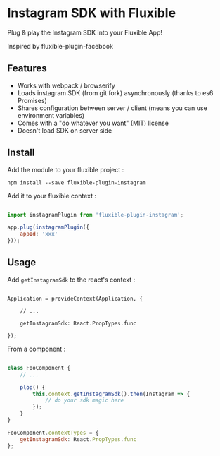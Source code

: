 Instagram SDK with Fluxible
==========================

Plug & play the Instagram SDK into your Fluxible App!

Inspired by fluxible-plugin-facebook

Features
--------

 * Works with webpack / browserify
 * Loads instagram SDK (from git fork) asynchronously (thanks to es6 Promises)
 * Shares configuration between server / client (means you can use environment variables)
 * Comes with a "do whatever you want" (MIT) license
 * Doesn't load SDK on server side

Install
-------

Add the module to your fluxible project :

    npm install --save fluxible-plugin-instagram

Add it to your fluxible context :

```javascript

import instagramPlugin from 'fluxible-plugin-instagram';

app.plug(instagramPlugin({
    appId: 'xxx'
}));

```

Usage
-----

Add `getInstagramSdk` to the react's context :

```

Application = provideContext(Application, {

    // ...
    
    getInstagramSdk: React.PropTypes.func
    
});

```

From a component :

```javascript

class FooComponent {
    // ...

    plop() {
        this.context.getInstagramSdk().then(Instagram => {
            // do your sdk magic here
        });
    }
}

FooComponent.contextTypes = {
    getInstagramSdk: React.PropTypes.func
};

```
